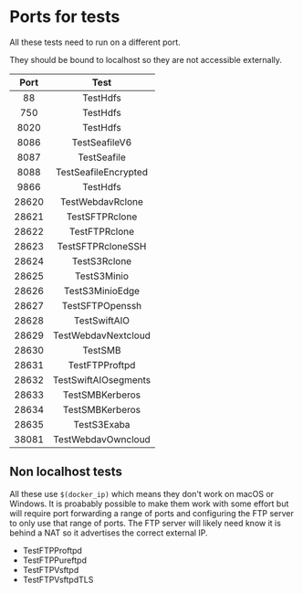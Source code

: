# Ports for tests

All these tests need to run on a different port.

They should be bound to localhost so they are not accessible externally.

| Port  | Test |
|:-----:|:----:|
|    88 | TestHdfs |
|   750 | TestHdfs |
|  8020 | TestHdfs |
|  8086 | TestSeafileV6 |
|  8087 | TestSeafile |
|  8088 | TestSeafileEncrypted |
|  9866 | TestHdfs |
| 28620 | TestWebdavRclone |
| 28621 | TestSFTPRclone |
| 28622 | TestFTPRclone |
| 28623 | TestSFTPRcloneSSH |
| 28624 | TestS3Rclone |
| 28625 | TestS3Minio |
| 28626 | TestS3MinioEdge |
| 28627 | TestSFTPOpenssh |
| 28628 | TestSwiftAIO |
| 28629 | TestWebdavNextcloud |
| 28630 | TestSMB |
| 28631 | TestFTPProftpd |
| 28632 | TestSwiftAIOsegments |
| 28633 | TestSMBKerberos |
| 28634 | TestSMBKerberos |
| 28635 | TestS3Exaba |
| 38081 | TestWebdavOwncloud |

## Non localhost tests

All these use `$(docker_ip)` which means they don't work on macOS or
Windows. It is proabably possible to make them work with some effort
but will require port forwarding a range of ports and configuring the
FTP server to only use that range of ports. The FTP server will likely
need know it is behind a NAT so it advertises the correct external IP.

- TestFTPProftpd
- TestFTPPureftpd
- TestFTPVsftpd
- TestFTPVsftpdTLS
